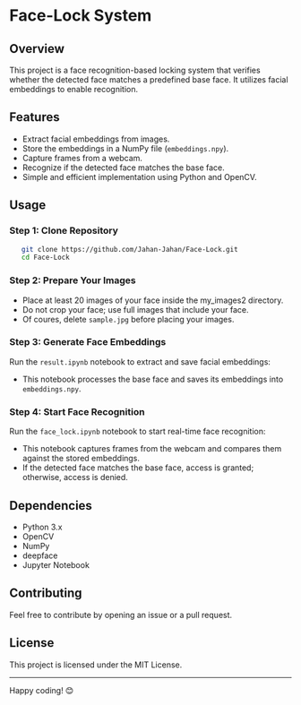 # Face-Lock System

## Overview
This project is a face recognition-based locking system that verifies whether the detected face matches a predefined base face. It utilizes facial embeddings to enable recognition.

## Features
- Extract facial embeddings from images.
- Store the embeddings in a NumPy file (`embeddings.npy`).
- Capture frames from a webcam.
- Recognize if the detected face matches the base face.
- Simple and efficient implementation using Python and OpenCV.

## Usage
### Step 1: Clone Repository
```bash
   git clone https://github.com/Jahan-Jahan/Face-Lock.git
   cd Face-Lock
   ```
### Step 2: Prepare Your Images
- Place at least 20 images of your face inside the my_images2 directory.
- Do not crop your face; use full images that include your face.
- Of coures, delete `sample.jpg` before placing your images.

### Step 3: Generate Face Embeddings
Run the `result.ipynb` notebook to extract and save facial embeddings:
- This notebook processes the base face and saves its embeddings into `embeddings.npy`.

### Step 4: Start Face Recognition
Run the `face_lock.ipynb` notebook to start real-time face recognition:
- This notebook captures frames from the webcam and compares them against the stored embeddings.
- If the detected face matches the base face, access is granted; otherwise, access is denied.

## Dependencies
- Python 3.x
- OpenCV
- NumPy
- deepface
- Jupyter Notebook

## Contributing
Feel free to contribute by opening an issue or a pull request.

## License
This project is licensed under the MIT License.

---
Happy coding! 😊

